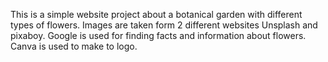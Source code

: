 This is a simple website project about a botanical garden with different types of flowers.
Images are taken form 2 different websites Unsplash and pixaboy.
Google is used for finding facts and information about flowers.
Canva is used to make to logo.

